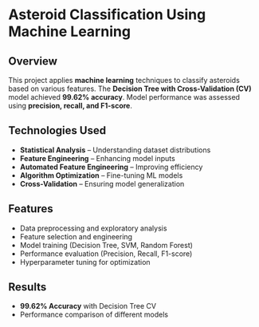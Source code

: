 # Asteroid Classification Using Machine Learning  

## Overview  
This project applies **machine learning** techniques to classify asteroids based on various features. The **Decision Tree with Cross-Validation (CV)** model achieved **99.62% accuracy**. Model performance was assessed using **precision, recall, and F1-score**.  

## Technologies Used  
- **Statistical Analysis** – Understanding dataset distributions  
- **Feature Engineering** – Enhancing model inputs  
- **Automated Feature Engineering** – Improving efficiency  
- **Algorithm Optimization** – Fine-tuning ML models  
- **Cross-Validation** – Ensuring model generalization  

## Features  
- Data preprocessing and exploratory analysis  
- Feature selection and engineering  
- Model training (Decision Tree, SVM, Random Forest)  
- Performance evaluation (Precision, Recall, F1-score)  
- Hyperparameter tuning for optimization  

## Results  
- **99.62% Accuracy** with Decision Tree CV  
- Performance comparison of different models  

